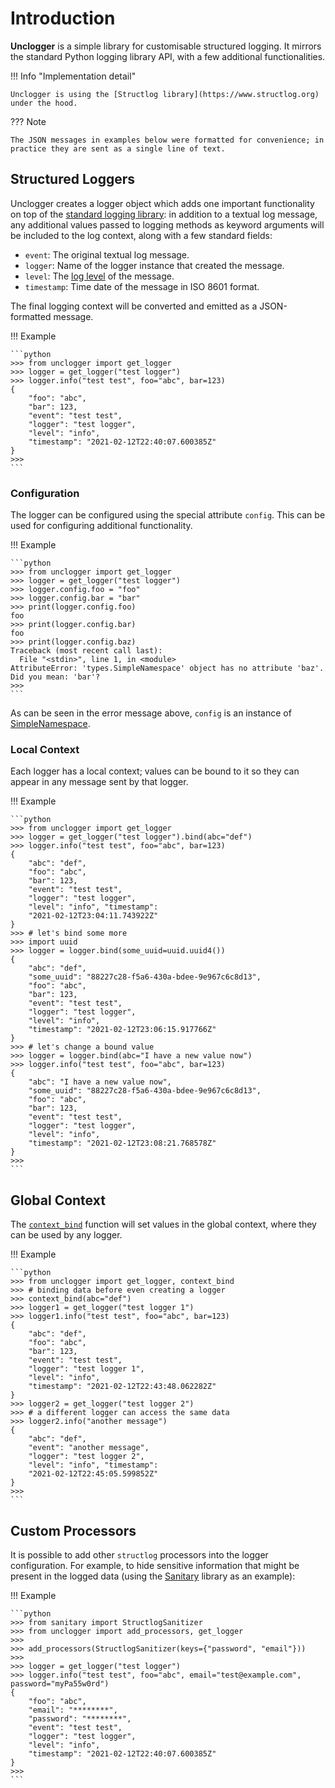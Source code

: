 # Introduction

**Unclogger** is a simple library for customisable structured logging. It mirrors the standard Python logging library API, with a few additional functionalities.

!!! Info "Implementation detail"

    Unclogger is using the [Structlog library](https://www.structlog.org) under the hood.

??? Note

    The JSON messages in examples below were formatted for convenience; in practice they are sent as a single line of text.

## Structured Loggers

Unclogger creates a logger object which adds one important functionality on top of the [standard logging library](https://docs.python.org/3/library/logging.html): in addition to a textual log message, any additional values passed to logging methods as keyword arguments will be included to the log context, along with a few standard fields:

* `event`: The original textual log message.
* `logger`: Name of the logger instance that created the message.
* `level`: The [log level](https://docs.python.org/3/library/logging.html#logging-levels) of the message.
* `timestamp`: Time date of the message in ISO 8601 format.

The final logging context will be converted and emitted as a JSON-formatted message.


!!! Example

    ```python
    >>> from unclogger import get_logger
    >>> logger = get_logger("test logger")
    >>> logger.info("test test", foo="abc", bar=123)
    {
        "foo": "abc", 
        "bar": 123, 
        "event": "test test", 
        "logger": "test logger", 
        "level": "info", 
        "timestamp": "2021-02-12T22:40:07.600385Z"
    }
    >>>
    ```

### Configuration

The logger can be configured using the special attribute `config`. This can be used for configuring additional functionality.

!!! Example

    ```python
    >>> from unclogger import get_logger
    >>> logger = get_logger("test logger")
    >>> logger.config.foo = "foo"
    >>> logger.config.bar = "bar"
    >>> print(logger.config.foo)
    foo
    >>> print(logger.config.bar)
    foo
    >>> print(logger.config.baz)
    Traceback (most recent call last):
      File "<stdin>", line 1, in <module>
    AttributeError: 'types.SimpleNamespace' object has no attribute 'baz'. Did you mean: 'bar'?
    >>>
    ```

As can be seen in the error message above, `config` is an instance of [SimpleNamespace](https://docs.python.org/3/library/types.html#types.SimpleNamespace).


### Local Context

Each logger has a local context; values can be bound to it so they can appear in any message sent by that logger.

!!! Example

    ```python
    >>> from unclogger import get_logger
    >>> logger = get_logger("test logger").bind(abc="def")
    >>> logger.info("test test", foo="abc", bar=123)
    {
        "abc": "def", 
        "foo": "abc", 
        "bar": 123, 
        "event": "test test", 
        "logger": "test logger", 
        "level": "info", "timestamp": 
        "2021-02-12T23:04:11.743922Z"
    }
    >>> # let's bind some more
    >>> import uuid
    >>> logger = logger.bind(some_uuid=uuid.uuid4())
    {
        "abc": "def", 
        "some_uuid": "88227c28-f5a6-430a-bdee-9e967c6c8d13",
        "foo": "abc", 
        "bar": 123, 
        "event": "test test", 
        "logger": "test logger", 
        "level": "info", 
        "timestamp": "2021-02-12T23:06:15.917766Z"
    }
    >>> # let's change a bound value
    >>> logger = logger.bind(abc="I have a new value now")
    >>> logger.info("test test", foo="abc", bar=123)
    {
        "abc": "I have a new value now",
        "some_uuid": "88227c28-f5a6-430a-bdee-9e967c6c8d13",
        "foo": "abc",
        "bar": 123,
        "event": "test test",
        "logger": "test logger",
        "level": "info",
        "timestamp": "2021-02-12T23:08:21.768578Z"
    }
    >>>
    ```


## Global Context

The [`context_bind`](reference.md#unclogger.context_bind) function will set values in the global context, where they can be used by any logger.

!!! Example

    ```python
    >>> from unclogger import get_logger, context_bind
    >>> # binding data before even creating a logger
    >>> context_bind(abc="def")
    >>> logger1 = get_logger("test logger 1")
    >>> logger1.info("test test", foo="abc", bar=123)
    {
        "abc": "def", 
        "foo": "abc", 
        "bar": 123, 
        "event": "test test", 
        "logger": "test logger 1", 
        "level": "info", 
        "timestamp": "2021-02-12T22:43:48.062282Z"
    }
    >>> logger2 = get_logger("test logger 2")
    >>> # a different logger can access the same data
    >>> logger2.info("another message")
    {
        "abc": "def", 
        "event": "another message", 
        "logger": "test logger 2", 
        "level": "info", "timestamp": 
        "2021-02-12T22:45:05.599852Z"
    }
    >>>
    ```

## Custom Processors

It is possible to add other `structlog` processors into the logger configuration. For example, to hide sensitive information that might be present in the logged data (using the [Sanitary](https://sanitary.readthedocs.io) library as an example):

!!! Example

    ```python
    >>> from sanitary import StructlogSanitizer
    >>> from unclogger import add_processors, get_logger
    >>>
    >>> add_processors(StructlogSanitizer(keys={"password", "email"}))
    >>>
    >>> logger = get_logger("test logger")
    >>> logger.info("test test", foo="abc", email="test@example.com", password="myPa55w0rd")
    {
        "foo": "abc", 
        "email": "********",
        "password": "********",
        "event": "test test", 
        "logger": "test logger", 
        "level": "info", 
        "timestamp": "2021-02-12T22:40:07.600385Z"
    }
    >>>
    ```

